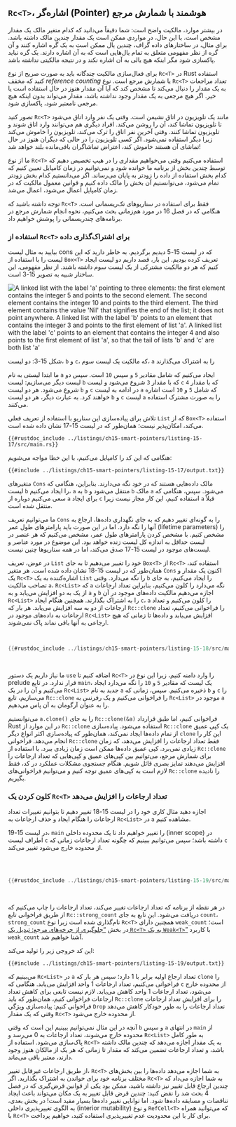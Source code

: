 ## `Rc<T>`، اشاره‌گر (Pointer) هوشمند با شمارش مرجع

در بیشتر موارد، مالکیت واضح است: شما دقیقاً می‌دانید که کدام متغیر مالک یک مقدار مشخص است. با این حال، در مواردی 
ممکن است یک مقدار چندین مالک داشته باشد. برای مثال، در ساختارهای داده گراف، چندین یال ممکن است به یک گره 
اشاره کنند و آن گره از نظر مفهومی متعلق به تمام یال‌هایی است که به آن اشاره دارند. یک گره نباید پاکسازی شود مگر 
اینکه هیچ یالی به آن اشاره نکند و در نتیجه مالکیتی نداشته باشد.

برای فعال‌سازی مالکیت چندگانه باید به صورت صریح از نوع `Rc<T>` در Rust استفاده کنید که مخفف 
_reference counting_ یا شمارش مرجع است. نوع `Rc<T>` تعداد مراجعات به یک مقدار را دنبال می‌کند تا مشخص کند که آیا 
آن مقدار هنوز در حال استفاده است یا خیر. اگر هیچ مرجعی به یک مقدار وجود نداشته باشد، مقدار می‌تواند بدون اینکه 
هیچ مرجعی نامعتبر شود، پاکسازی شود.

تصور کنید `Rc<T>` مانند یک تلویزیون در اتاق نشیمن است. وقتی یک نفر وارد اتاق می‌شود تا تلویزیون تماشا کند، آن را 
روشن می‌کند. افراد دیگری هم می‌توانند وارد اتاق شوند و تلویزیون تماشا کنند. وقتی آخرین نفر اتاق را ترک می‌کند، 
تلویزیون را خاموش می‌کند زیرا دیگر استفاده نمی‌شود. اگر کسی تلویزیون را در حالی که دیگران هنوز در حال تماشای آن 
هستند خاموش کند، اعتراض تماشاگران باقی‌مانده بلند خواهد شد!

ما از نوع `Rc<T>` استفاده می‌کنیم وقتی می‌خواهیم مقداری را در هیپ تخصیص دهیم که توسط چندین بخش از برنامه ما 
خوانده شود و نمی‌توانیم در زمان کامپایل تعیین کنیم که کدام بخش استفاده از داده را زودتر به پایان می‌رساند. اگر 
می‌دانستیم کدام بخش زودتر تمام می‌شود، می‌توانستیم آن بخش را مالک داده کنیم و قوانین معمول مالکیت که در زمان 
کامپایل اعمال می‌شود، اعمال می‌شد.

توجه داشته باشید که `Rc<T>` فقط برای استفاده در سناریوهای تک‌ریسمانی است. هنگامی که در فصل 16 در مورد 
هم‌زمانی بحث می‌کنیم، نحوه انجام شمارش مرجع در برنامه‌های چندریسمانی را پوشش خواهیم داد.

### استفاده از `Rc<T>` برای اشتراک‌گذاری داده

بیایید به مثال لیست cons که در لیست 15-5 دیدیم برگردیم. به خاطر دارید که این لیست را با استفاده از `Box<T>` تعریف کرده بودیم. این بار، قصد داریم دو لیست ایجاد کنیم که هر دو مالکیت مشترکی از یک لیست سوم داشته باشند. از نظر مفهومی، این ساختار شبیه به تصویر 15-3 است.

<img alt="A linked list with the label 'a' pointing to three elements: the first element contains the integer 5 and points to the second element. The second element contains the integer 10 and points to the third element. The third element contains the value 'Nil' that signifies the end of the list; it does not point anywhere. A linked list with the label 'b' points to an element that contains the integer 3 and points to the first element of list 'a'. A linked list with the label 'c' points to an element that contains the integer 4 and also points to the first element of list 'a', so that the tail of lists 'b' and 'c' are both list 'a'" src="img/trpl15-03.svg" class="center" />

<span class="caption">شکل 15-3: دو لیست، `b` و `c`، که مالکیت یک لیست سوم، `a` را به اشتراک می‌گذارند</span>

ما ابتدا لیستی به نام `a` ایجاد می‌کنیم که شامل مقادیر `5` و سپس `10` است. سپس دو لیست دیگر می‌سازیم: لیست `b` که با مقدار `3` شروع می‌شود و لیست `c` که با مقدار `4` شروع می‌شود. هر دو لیست `b` و `c` در ادامه به لیست `a` که شامل `5` و `10` است اشاره خواهند کرد. به عبارت دیگر، هر دو لیست `b` و `c` لیست `a` را به صورت مشترک استفاده می‌کنند.

تلاش برای پیاده‌سازی این سناریو با استفاده از تعریف فعلی `List` که از `Box<T>` استفاده می‌کند، امکان‌پذیر نیست؛ همان‌طور که در لیست 15-17 نشان داده شده است.

```rust,ignore,does_not_compile
{{#rustdoc_include ../listings/ch15-smart-pointers/listing-15-17/src/main.rs}}
```

</Listing>

هنگامی که این کد را کامپایل می‌کنیم، با این خطا مواجه می‌شویم:

```console
{{#include ../listings/ch15-smart-pointers/listing-15-17/output.txt}}
```

متغیرهای `Cons` مالک داده‌هایی هستند که در خود نگه می‌دارند. بنابراین، هنگامی که لیست `b` را ایجاد می‌کنیم، 
`a` به `b` منتقل می‌شود و `b` مالک `a` می‌شود. سپس، هنگامی که سعی می‌کنیم دوباره از `a` برای ایجاد `c` استفاده 
کنیم، این کار مجاز نیست زیرا `a` قبلاً منتقل شده است.

ما می‌توانیم تعریف `Cons` را به گونه‌ای تغییر دهیم که به جای نگهداری داده‌ها، ارجاع به آنها را نگه دارد. اما در 
این صورت باید پارامترهای طول عمر (lifetime parameters) را مشخص کنیم. با مشخص کردن پارامترهای طول عمر، مشخص 
می‌کنیم که هر عنصر در لیست حداقل به اندازه کل لیست زنده خواهد بود. این موضوع در مورد عناصر و لیست‌های موجود در 
لیست 15-17 صدق می‌کند، اما در همه سناریوها چنین نیست.

در عوض، تعریف `List` خود را تغییر می‌دهیم تا به جای `Box<T>` از `Rc<T>` استفاده کند، همان‌طور که در لیست 15-18 
نشان داده شده است. هر متغیر `Cons` اکنون یک مقدار و یک `Rc<T>` اشاره‌کننده به یک `List` را نگه می‌دارد. وقتی `b` 
را ایجاد می‌کنیم، به جای تصاحب مالکیت `a`، `Rc<List>` که `a` نگه می‌دارد را کلون می‌کنیم، بنابراین تعداد 
ارجاعات از یک به دو افزایش می‌یابد و به `a` و `b` اجازه می‌دهیم مالکیت داده‌های موجود در آن `Rc<List>` را به 
اشتراک بگذارند. همچنین هنگام ایجاد `c`، `a` را کلون می‌کنیم و تعداد ارجاعات از دو به سه افزایش می‌یابد. هر بار 
که `Rc::clone` را فراخوانی می‌کنیم، تعداد ارجاعات به داده‌های موجود در `Rc<List>` افزایش می‌یابد و داده‌ها تا 
زمانی که هیچ ارجاعی به آنها باقی نماند پاک نمی‌شوند.

<Listing number="15-18" file-name="src/main.rs" caption="تعریفی از `List` که از `Rc<T>` استفاده می‌کند">

```rust
{{#rustdoc_include ../listings/ch15-smart-pointers/listing-15-18/src/main.rs}}
```

</Listing>

ما نیاز داریم یک دستور `use` اضافه کنیم تا `Rc<T>` را وارد دامنه کنیم، زیرا این نوع در prelude قرار ندارد. در تابع `main`، یک لیست که مقادیر `5` و `10` را نگه می‌دارد ایجاد می‌کنیم و آن را در یک `Rc<List>` جدید به نام `a` ذخیره می‌کنیم. سپس، زمانی که `b` و `c` را می‌سازیم، تابع `Rc::clone` را فراخوانی می‌کنیم و یک رفرنس به `Rc<List>` موجود در `a` را به عنوان آرگومان به آن پاس می‌دهیم.

می‌توانستیم `a.clone()` را به جای `Rc::clone(&a)` فراخوانی کنیم، اما طبق قرارداد Rust در این موارد از 
`Rc::clone` استفاده می‌شود. پیاده‌سازی `Rc::clone` یک کپی عمیق از تمام داده‌ها ایجاد نمی‌کند، همان‌طور که 
پیاده‌سازی اکثر انواع دیگر `clone` این کار را انجام می‌دهد. فراخوانی `Rc::clone` فقط تعداد ارجاعات را افزایش 
می‌دهد، که زمان زیادی نمی‌برد. کپی عمیق داده‌ها ممکن است زمان زیادی ببرد. با استفاده از `Rc::clone` برای شمارش 
مرجع، می‌توانیم بین کپی‌های عمیق و کپی‌هایی که تعداد ارجاعات را افزایش می‌دهند تمایز بصری قائل شویم. هنگام 
جستجوی مشکلات عملکرد در کد، فقط لازم است به کپی‌های عمیق توجه کنیم و می‌توانیم فراخوانی‌های `Rc::clone` را 
نادیده بگیریم.

### کلون کردن یک `Rc<T>` تعداد ارجاعات را افزایش می‌دهد

اجازه دهید مثال کاری خود را در لیست 15-18 تغییر دهیم تا بتوانیم تغییرات تعداد ارجاعات را هنگام ایجاد و حذف 
ارجاعات به `Rc<List>` در `a` مشاهده کنیم.

در لیست 15-19، `main` را تغییر خواهیم داد تا یک محدوده داخلی (inner scope) در اطراف لیست `c` داشته باشد؛ 
سپس می‌توانیم ببینیم که چگونه تعداد ارجاعات زمانی که `c` از محدوده خارج می‌شود تغییر می‌کند.

<Listing number="15-19" file-name="src/main.rs" caption="چاپ تعداد ارجاعات"> 

```rust
{{#rustdoc_include ../listings/ch15-smart-pointers/listing-15-19/src/main.rs:here}}
```

</Listing>

در هر نقطه از برنامه که تعداد ارجاعات تغییر می‌کند، تعداد ارجاعات را چاپ می‌کنیم که از طریق فراخوانی تابع 
`Rc::strong_count` دریافت می‌شود. این تابع به جای `count`، `strong_count` نام‌گذاری شده است زیرا نوع `Rc<T>` 
همچنین دارای `weak_count` است؛ در بخش [“جلوگیری از چرخه‌های مرجع: تبدیل یک `Rc<T>` به یک 
`Weak<T>`”][preventing-ref-cycles]<!-- ignore --> با کاربرد `weak_count` آشنا خواهیم شد.

این کد خروجی زیر را تولید می‌کند:

```console
{{#include ../listings/ch15-smart-pointers/listing-15-19/output.txt}}
```

می‌بینیم که `Rc<List>` در `a` تعداد ارجاع اولیه برابر با 1 دارد؛ سپس هر بار که `clone` را فراخوانی می‌کنیم، 
تعداد ارجاعات 1 واحد افزایش می‌یابد. هنگامی که `c` از محدوده خارج می‌شود، تعداد ارجاعات 1 واحد کاهش می‌یابد. 
لازم نیست تابعی برای کاهش تعداد ارجاعات فراخوانی کنیم، همان‌طور که باید `Rc::clone` را برای افزایش تعداد 
ارجاعات فراخوانی کنیم: پیاده‌سازی ویژگی `Drop` تعداد ارجاعات را به طور خودکار کاهش می‌دهد وقتی که یک مقدار 
`Rc<T>` از محدوده خارج می‌شود.

آنچه در این مثال نمی‌توانیم ببینیم این است که وقتی `b` و سپس `a` در انتهای `main` از محدوده خارج می‌شوند، تعداد 
ارجاعات به 0 می‌رسد و `Rc<List>` به طور کامل پاک‌سازی می‌شود. استفاده از `Rc<T>` به یک مقدار اجازه می‌دهد که 
چندین مالک داشته باشد، و تعداد ارجاعات تضمین می‌کند که مقدار تا زمانی که هر یک از مالکان هنوز وجود دارند، معتبر 
باقی می‌ماند.

از طریق ارجاعات غیرقابل تغییر، `Rc<T>` به شما اجازه می‌دهد داده‌ها را بین بخش‌های مختلف برنامه خود برای 
خواندن به اشتراک بگذارید. اگر `Rc<T>` به شما اجازه می‌داد که چندین ارجاع قابل تغییر نیز داشته باشید، ممکن بود 
یکی از قوانین قرض‌گیری که در فصل 4 بحث شد را نقض کنید: چندین قرض قابل تغییر به یک مکان می‌تواند باعث ایجاد 
تناقضات و مسابقه داده‌ها شود. اما توانایی تغییر داده‌ها بسیار مفید است! در بخش بعدی، به الگوی تغییر‌پذیری داخلی 
(interior mutability) و نوع `RefCell<T>` که می‌توانید همراه با `Rc<T>` برای کار با این محدودیت عدم تغییر‌پذیری 
استفاده کنید، خواهیم پرداخت.

[preventing-ref-cycles]: ch15-06-reference-cycles.html#preventing-reference-cycles-turning-an-rct-into-a-weakt